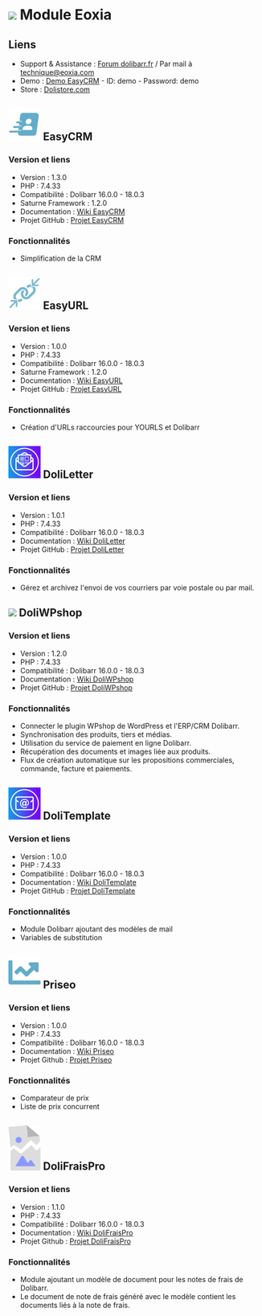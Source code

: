 # <img src="https://avatars.githubusercontent.com/u/3227847?s=64&v=4"/> Module Eoxia

## Liens

- Support & Assistance : [Forum dolibarr.fr](https://dolibarr.fr) / Par mail à technique@eoxia.com
- Demo : [Demo EasyCRM](https://demodoli.digirisk.com) - ID: demo - Password: demo
- Store : [Dolistore.com](https://dolistore.com)

## <img src="https://github.com/Eoxia/EasyCRM/blob/main/img/easycrm_color.png?raw=true" width="64"/> EasyCRM

### Version et liens

- Version : 1.3.0
- PHP : 7.4.33
- Compatibilité : Dolibarr 16.0.0 - 18.0.3
- Saturne Framework : 1.2.0
- Documentation : [Wiki EasyCRM](https://wiki.dolibarr.org/index.php/Module_EasyCRM)
- Projet GitHub : [Projet EasyCRM](https://github.com/Eoxia/easycrm/projects?query=is%3Aopen)

### Fonctionnalités

- Simplification de la CRM

## <img src="https://github.com/Eoxia/EasyURL/blob/main/img/easyurl_color.png?raw=true" width="64"/> EasyURL

### Version et liens

- Version : 1.0.0
- PHP : 7.4.33
- Compatibilité : Dolibarr 16.0.0 - 18.0.3
- Saturne Framework : 1.2.0
- Documentation : [Wiki EasyURL](https://wiki.dolibarr.org/index.php/Module_EasyURL)
- Projet GitHub : [Projet EasyURL](https://github.com/Eoxia/EasyURL/projects?query=is%3Aopen)

### Fonctionnalités

- Création d'URLs raccourcies pour YOURLS et Dolibarr

## <img src="https://github.com/Eoxia/DoliLetter/blob/main/img/doliletter256px.png?raw=true" width="64"/> DoliLetter

### Version et liens

- Version : 1.0.1
- PHP : 7.4.33
- Compatibilité : Dolibarr 16.0.0 - 18.0.3
- Documentation : [Wiki DoliLetter](https://wiki.dolibarr.org/index.php/Module_DoliLetter)
- Projet GitHub : [Projet DoliLetter](https://github.com/Eoxia/doliletter/projects?type=classic)

### Fonctionnalités

- Gérez et archivez l'envoi de vos courriers par voie postale ou par mail.

## <img src="https://github.com/Eoxia/DoliWPshop/blob/master/img/object_doliwpshop.png?raw=true" width="64"/> DoliWPshop

### Version et liens

- Version : 1.2.0
- PHP : 7.4.33
- Compatibilité : Dolibarr 16.0.0 - 18.0.3
- Documentation : [Wiki DoliWPshop](https://wiki.dolibarr.org/index.php/Module_DoliWPshop)
- Projet GitHub : [Projet DoliWPshop](https://github.com/Eoxia/doliwpshop/projects?type=classic)

### Fonctionnalités

- Connecter le plugin WPshop de WordPress et l'ERP/CRM Dolibarr.
- Synchronisation des produits, tiers et médias.
- Utilisation du service de paiement en ligne Dolibarr.
- Récupération des documents et images liée aux produits.
- Flux de création automatique sur les propositions commerciales, commande, facture et paiements.

## <img src="https://github.com/Eoxia/dolitemplate/blob/master/img/dolitemplate.png?raw=true" width="64"/> DoliTemplate

### Version et liens

- Version : 1.0.0
- PHP : 7.4.33
- Compatibilité : Dolibarr 16.0.0 - 18.0.3
- Documentation : [Wiki DoliTemplate](https://wiki.dolibarr.org/index.php/Module_DoliTemplate)
- Projet GitHub : [Projet DoliTemplate](https://github.com/Eoxia/dolitemplate/projects?type=classic)

### Fonctionnalités

- Module Dolibarr ajoutant des modèles de mail 
- Variables de substitution

## <img src="https://github.com/Eoxia/Priseo/blob/main/img/priseo_color.png?raw=true" width="64"/> Priseo

### Version et liens

- Version : 1.0.0
- PHP : 7.4.33
- Compatibilité : Dolibarr 16.0.0 - 18.0.3
- Documentation : [Wiki Priseo](https://wiki.dolibarr.org/index.php/Module_Priseo)
- Projet Github : [Projet Priseo](https://github.com/Evarisk/priseo/projects?type=classic)

### Fonctionnalités

- Comparateur de prix  
- Liste de prix concurrent

## <img src="https://github.com/Eoxia/dolifraispro/blob/master/documents/expensereport/icone-image-cassee.png?raw=true" width="64"/> DoliFraisPro

### Version et liens

- Version : 1.1.0
- PHP : 7.4.33
- Compatibilité : Dolibarr 16.0.0 - 18.0.3
- Documentation : [Wiki DoliFraisPro](https://wiki.dolibarr.org/index.php/Module_DoliFraisPro)
- Projet Github : [Projet DoliFraisPro](https://github.com/Eoxia/dolifraispro/projects?type=classic)

### Fonctionnalités

- Module ajoutant un modèle de document pour les notes de frais de Dolibarr.
- Le document de note de frais généré avec le modèle contient les documents liés à la note de frais.
